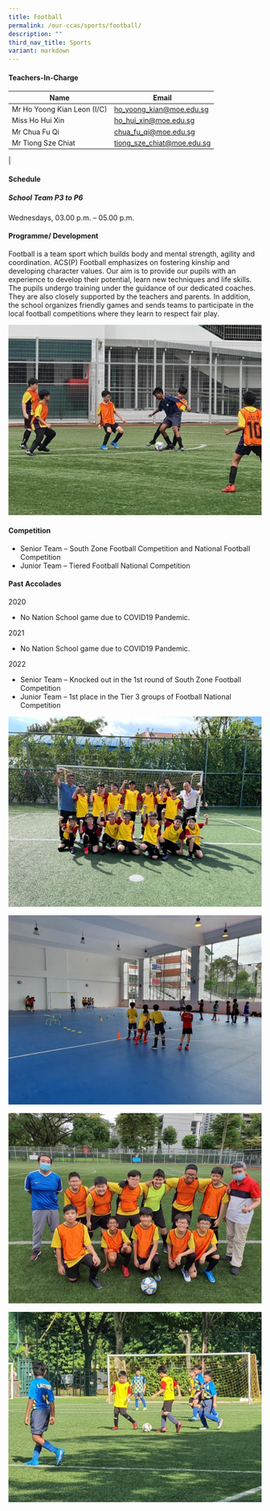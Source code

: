 ```yaml
---
title: Football
permalink: /our-ccas/sports/football/
description: ""
third_nav_title: Sports
variant: markdown
---
```

#### **Teachers-In-Charge**

| Name  | Email |
| -------- | -------- | 
|Mr Ho Yoong Kian Leon (I/C)|[ho_yoong_kian@moe.edu.sg](mailto:ho_yoong_kian@moe.edu.sg) |
Miss Ho Hui Xin |[ho_hui_xin@moe.edu.sg](mailto:ho_hui_xin@moe.edu.sg) |
|Mr Chua Fu Qi| [chua_fu_qi@moe.edu.sg](mailto:chua_fu_qi@moe.edu.sg)|
|Mr Tiong Sze Chiat| [tiong_sze_chiat@moe.edu.sg](mailto:tiong_sze_chiat@moe.edu.sg)|
|

#### **Schedule**


##### School Team P3 to P6  
Wednesdays, 03.00 p.m. – 05.00 p.m. <br> 

#### **Programme/ Development**

Football is a team sport which builds body and mental strength, agility and coordination. ACS(P) Football emphasizes on fostering kinship and developing character values. Our aim is to provide our pupils with an experience to develop their potential, learn new techniques and life skills. The pupils undergo training under the guidance of our dedicated coaches. They are also closely supported by the teachers and parents. In addition, the school organizes friendly games and sends teams to participate in the local football competitions where they learn to respect fair play.

![](/images/football.jpg)

	
#### **Competition**


* Senior Team – South Zone Football Competition and National Football Competition
* Junior Team – Tiered Football National Competition


#### **Past Accolades**

2020&nbsp;

*   No Nation School game due to COVID19 Pandemic.

2021&nbsp;

*   No Nation School game due to COVID19 Pandemic.

2022&nbsp;

*   Senior Team – Knocked out in the 1st round of South Zone Football Competition   
* Junior Team – 1st place in the Tier 3 groups of Football National Competition

![](/images/football%202.jpg)

![](/images/football%205.jpg)


![](/images/football%203.jpg)

![](/images/football%204.jpg)